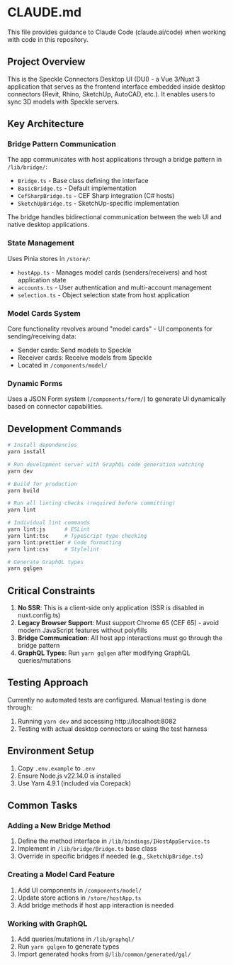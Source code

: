 # CLAUDE.md

This file provides guidance to Claude Code (claude.ai/code) when working with code in this repository.

## Project Overview

This is the Speckle Connectors Desktop UI (DUI) - a Vue 3/Nuxt 3 application that serves as the frontend interface embedded inside desktop connectors (Revit, Rhino, SketchUp, AutoCAD, etc.). It enables users to sync 3D models with Speckle servers.

## Key Architecture

### Bridge Pattern Communication
The app communicates with host applications through a bridge pattern in `/lib/bridge/`:
- `Bridge.ts` - Base class defining the interface
- `BasicBridge.ts` - Default implementation
- `CefSharpBridge.ts` - CEF Sharp integration (C# hosts)
- `SketchUpBridge.ts` - SketchUp-specific implementation

The bridge handles bidirectional communication between the web UI and native desktop applications.

### State Management
Uses Pinia stores in `/store/`:
- `hostApp.ts` - Manages model cards (senders/receivers) and host application state
- `accounts.ts` - User authentication and multi-account management
- `selection.ts` - Object selection state from host application

### Model Cards System
Core functionality revolves around "model cards" - UI components for sending/receiving data:
- Sender cards: Send models to Speckle
- Receiver cards: Receive models from Speckle
- Located in `/components/model/`

### Dynamic Forms
Uses a JSON Form system (`/components/form/`) to generate UI dynamically based on connector capabilities.

## Development Commands

```bash
# Install dependencies
yarn install

# Run development server with GraphQL code generation watching
yarn dev

# Build for production
yarn build

# Run all linting checks (required before committing)
yarn lint

# Individual lint commands
yarn lint:js      # ESLint
yarn lint:tsc     # TypeScript type checking
yarn lint:prettier # Code formatting
yarn lint:css     # Stylelint

# Generate GraphQL types
yarn gqlgen
```

## Critical Constraints

1. **No SSR**: This is a client-side only application (SSR is disabled in nuxt.config.ts)
2. **Legacy Browser Support**: Must support Chrome 65 (CEF 65) - avoid modern JavaScript features without polyfills
3. **Bridge Communication**: All host app interactions must go through the bridge pattern
4. **GraphQL Types**: Run `yarn gqlgen` after modifying GraphQL queries/mutations

## Testing Approach

Currently no automated tests are configured. Manual testing is done through:
1. Running `yarn dev` and accessing http://localhost:8082
2. Testing with actual desktop connectors or using the test harness

## Environment Setup

1. Copy `.env.example` to `.env`
2. Ensure Node.js v22.14.0 is installed
3. Use Yarn 4.9.1 (included via Corepack)

## Common Tasks

### Adding a New Bridge Method
1. Define the method interface in `/lib/bindings/IHostAppService.ts`
2. Implement in `/lib/bridge/Bridge.ts` base class
3. Override in specific bridges if needed (e.g., `SketchUpBridge.ts`)

### Creating a Model Card Feature
1. Add UI components in `/components/model/`
2. Update store actions in `/store/hostApp.ts`
3. Add bridge methods if host app interaction is needed

### Working with GraphQL
1. Add queries/mutations in `/lib/graphql/`
2. Run `yarn gqlgen` to generate types
3. Import generated hooks from `@/lib/common/generated/gql/`
